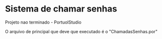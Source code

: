 # Sistema de chamar senhas
 Projeto nao terminado - PortuolStudio

O arquivo de principal que deve que executado é o "ChamadasSenhas.por"
